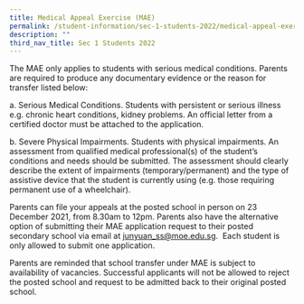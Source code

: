 ```yaml
---
title: Medical Appeal Exercise (MAE)
permalink: /student-information/sec-1-students-2022/medical-appeal-exercise-mae/
description: ""
third_nav_title: Sec 1 Students 2022
---
```

<p>The MAE only applies to students with serious medical conditions. Parents are required to produce any documentary evidence or the reason for transfer listed below:</p>
<p>a. Serious Medical Conditions. Students with persistent or serious illness e.g. chronic heart conditions, kidney problems. An official letter from a certified doctor must be attached to the application.</p>
<p>b. Severe Physical Impairments. Students with physical impairments. An assessment from qualified medical professional(s) of the student&rsquo;s conditions and needs should be submitted. The assessment should clearly describe the extent of impairments (temporary/permanent) and the type of assistive device that the student is currently using (e.g. those requiring permanent use of a wheelchair).</p>
<p>Parents can file your appeals at the posted school in person on 23 December 2021, from 8.30am to 12pm. Parents also have the alternative option of submitting their MAE application request to their posted secondary school via email at <a href="mailto:junyuan_ss@moe.edu.sg">junyuan_ss@moe.edu.sg</a>.&nbsp; Each student is only allowed to submit one application.</p>
<p>Parents are reminded that school transfer under MAE is subject to availability of vacancies. Successful applicants will not be allowed to reject the posted school and request to be admitted back to their original posted school.</p>